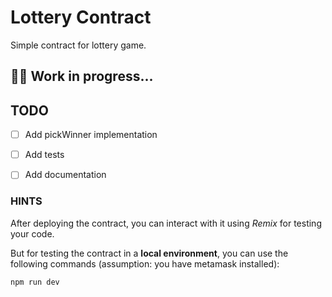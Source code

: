 # Lottery Contract

Simple contract for lottery game.

## 🧙‍♂️ Work in progress... 

## TODO 
- [ ] Add pickWinner implementation
- [ ] Add tests
- [ ] Add documentation


### HINTS 
After deploying the contract, you can interact with it using _Remix_ for testing your code.

But for testing the contract in a **local environment**,
you can use the following commands (assumption: you have metamask
installed):
```bash 
npm run dev
```





